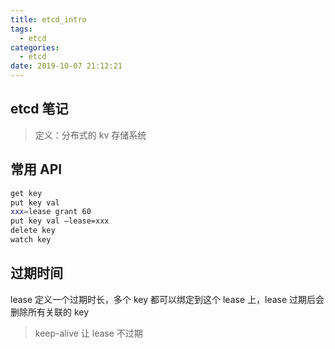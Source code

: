 ```yaml
---
title: etcd_intro
tags:
  - etcd
categories:
  - etcd
date: 2019-10-07 21:12:21
---
```


## etcd 笔记

> 定义：分布式的 kv 存储系统

## 常用 API

```bash
get key
put key val
xxx=lease grant 60
put key val —lease=xxx
delete key
watch key
```

## 过期时间

lease 定义一个过期时长，多个 key 都可以绑定到这个 lease 上，lease 过期后会删除所有关联的 key

> keep-alive 让 lease 不过期
